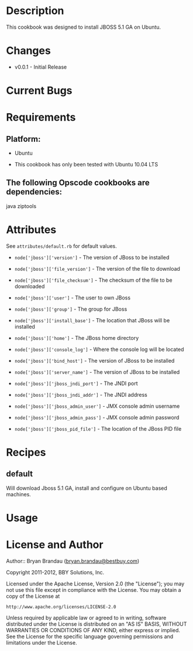Description
===========

This cookbook was designed to install JBOSS 5.1 GA on Ubuntu.

Changes
=======

* v0.0.1 - Initial Release

Current Bugs
============



Requirements
============

## Platform:

* Ubuntu

- This cookbook has only been tested with Ubuntu 10.04 LTS

## The following Opscode cookbooks are dependencies:

java
ziptools

Attributes
==========

See `attributes/default.rb` for default values.


* `node['jboss']['version']` - The version of JBoss to be installed
* `node['jboss']['file_version']` - The version of the file to download
* `node['jboss']['file_checksum']` - The checksum of the file to be downloaded

* `node['jboss']['user']` - The user to own JBoss
* `node['jboss']['group']` - The group for JBoss

* `node['jboss']['install_base']` - The location that JBoss will be installed
* `node['jboss']['home']` - The JBoss home directory

* `node['jboss']['console_log']` - Where the console log will be located

* `node['jboss']['bind_host']` - The version of JBoss to be installed
* `node['jboss']['server_name']` - The version of JBoss to be installed

* `node['jboss']['jboss_jndi_port']` - The JNDI port
* `node['jboss']['jboss_jndi_addr']` - The JNDI address

* `node['jboss']['jboss_admin_user']` - JMX console admin username
* `node['jboss']['jboss_admin_pass']` - JMX console admin password

* `node['jboss']['jboss_pid_file']` - The location of the JBoss PID file

Recipes
=======

default
------
Will download Jboss 5.1 GA, install and configure on Ubuntu based machines.

Usage
=====


License and Author
==================

Author:: Bryan Brandau (<bryan.brandau@bestbuy.com>)

Copyright 2011-2012, BBY Solutions, Inc.

Licensed under the Apache License, Version 2.0 (the "License");
you may not use this file except in compliance with the License.
You may obtain a copy of the License at

    http://www.apache.org/licenses/LICENSE-2.0

Unless required by applicable law or agreed to in writing, software
distributed under the License is distributed on an "AS IS" BASIS,
WITHOUT WARRANTIES OR CONDITIONS OF ANY KIND, either express or implied.
See the License for the specific language governing permissions and
limitations under the License.

